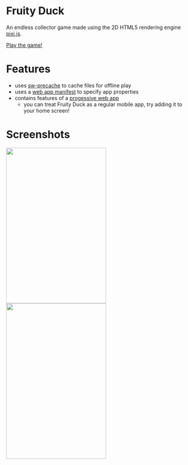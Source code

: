 # Fruity Duck
An endless collector game made using the 2D HTML5 rendering engine [pixi.js](https://github.com/pixijs/pixi.js?utm_source=html5weekly).

[Play the game!](https://fondson.github.io/fruity-duck/)

# Features

- uses [sw-precache](https://github.com/GoogleChrome/sw-precache) to cache files for offline play
- uses a [web app manifest](https://developer.mozilla.org/en-US/docs/Web/Manifest) to specify app properties
- contains features of a [progessive web app](https://developers.google.com/web/progressive-web-apps/)
  - you can treat Fruity Duck as a regular mobile app, try adding it to your home screen!


# Screenshots
<img src="https://dl2.pushbulletusercontent.com/yQMQQmDuC7zdMFfYb3BscTJGb9cFtMeE/Screenshot_20170425-230303~01.png" width="270px" height="420px" /><img src="https://dl2.pushbulletusercontent.com/WyM9RGNtyDISf7ulxoCPxH96Tw1ORj3a/Screenshot_20170425-230343~01.png" width="270px" height="420px" />
